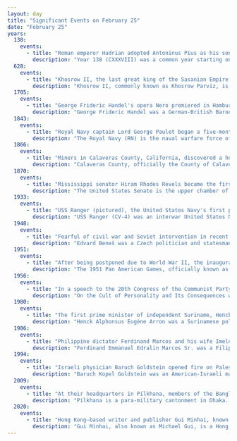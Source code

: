 ```yaml
---
layout: day
title: "Significant Events on February 25"
date: "February 25"
years:
  138:
    events:
      - title: "Roman emperor Hadrian adopted Antoninus Pius as his son and successor following the death of Hadrian's first adopted son Lucius Aelius."
        description: "Year 138 (CXXXVIII) was a common year starting on Tuesday of the Julian calendar. At the time, it was known as the Year of the Consulship of Niger and Camerinus. The denomination 138 for this year has been used since the early medieval period, when the Anno Domini calendar era became the prevalent method in Europe for naming years."
  628:
    events:
      - title: "Khosrow II, the last great king of the Sasanian Empire, was overthrown by his son Kavad II."
        description: "Khosrow II, commonly known as Khosrow Parviz, is considered to be the last great Sasanian King of Kings (Shahanshah) of Iran, ruling from 590 to 628, with an interruption of one year."
  1705:
    events:
      - title: "George Frideric Handel's opera Nero premiered in Hamburg."
        description: "George Frideric Handel was a German-British Baroque composer well-known for his operas, oratorios, anthems, concerti grossi, and organ concerti."
  1843:
    events:
      - title: "Royal Navy captain Lord George Paulet began a five-month occupation of the Hawaiian Islands."
        description: "The Royal Navy (RN) is the naval warfare force of the United Kingdom of Great Britain and Northern Ireland. It is a component of His Majesty's Naval Service, and its officers hold their commissions from the King. Although warships were used by English and Scottish kings from the early medieval period, the first major maritime engagements were fought in the Hundred Years' War against France. The modern Royal Navy traces its origins to the English Navy of the early 16th century; the oldest of the UK's armed services, it is consequently known as the Senior Service."
  1866:
    events:
      - title: "Miners in Calaveras County, California, discovered a human skull that was taken to show that humans had existed during the Pliocene, a thesis that was later disproved."
        description: "Calaveras County, officially the County of Calaveras, is a county in both the Gold Country and High Sierra regions of the U.S. state of California. As of the 2020 census, the population was 45,292. The county seat is San Andreas. Angels Camp is the county's only incorporated city. Calaveras is Spanish for 'skulls'; the county was reportedly named for the remains of Native Americans discovered by the Spanish explorer Captain Gabriel Moraga."
  1870:
    events:
      - title: "Mississippi senator Hiram Rhodes Revels became the first African American to be seated in the U.S. Congress."
        description: "The United States Senate is the upper chamber of the United States Congress. The Senate and the United States House of Representatives comprise the federal bicameral legislature of the United States. Together, the Senate and the House have the authority under Article One of the U.S. Constitution to pass or defeat federal legislation. The Senate has exclusive power to confirm U.S. presidential appointments to high offices, and approve or reject treaties, and try cases of impeachment brought by the House. The Senate and the House provide a check and balance on the powers of the executive and judicial branches of government."
  1933:
    events:
      - title: "USS Ranger (pictured), the United States Navy's first purpose-built aircraft carrier, was launched."
        description: "USS Ranger (CV-4) was an interwar United States Navy aircraft carrier, the only ship of its class. As a Treaty ship, Ranger was the first U.S. vessel to be designed and built from the keel up as a carrier. She was relatively small, just 730 ft (222.5 m) long and under 15,000 long tons (15,000 t), closer in size and displacement to the first US carrier—Langley—than later ships. An island superstructure was not included in the original design, but was added after completion."
  1948:
    events:
      - title: "Fearful of civil war and Soviet intervention in recent unrest, President Edvard Beneš (pictured) ceded control of the government to the Communist Party of Czechoslovakia."
        description: "Edvard Beneš was a Czech politician and statesman who served as the president of Czechoslovakia from 1935 to 1938, and again from 1939 to 1948. During the first six years of his second stint, he led the Czechoslovak government-in-exile during World War II."
  1951:
    events:
      - title: "After being postponed due to World War II, the inaugural Pan American Games opened in Buenos Aires, Argentina."
        description: "The 1951 Pan American Games, officially known as I Pan American Games and commonly known as Buenos Aires 1951, were held in Buenos Aires, Argentina between February 25 and March 9, 1951. The Pan American Games' origins were at the Games of the X Olympiad in Los Angeles, United States, where officials representing the National Olympic Committees of the Americas discussed the staging of an Olympic-style regional athletic competition for the athletes of the Americas."
  1956:
    events:
      - title: "In a speech to the 20th Congress of the Communist Party, Soviet leader Nikita Khrushchev denounced the personality cult and dictatorship of his predecessor Joseph Stalin."
        description: "On the Cult of Personality and Its Consequences was a report by Soviet leader Nikita Khrushchev, First Secretary of the Communist Party of the Soviet Union, made to the 20th Congress of the Communist Party of the Soviet Union on 25 February 1956. Popularly known as the Secret Speech, this is something of a misnomer, as copies of the speech were read out at thousands of meetings of Communist Party and Komsomol organisations across the country. Khrushchev's speech was sharply critical of the rule of the deceased General Secretary and Premier Joseph Stalin, particularly with respect to the purges which had especially marked the last years of the 1930s. Khrushchev charged Stalin with having fostered a leadership cult of personality despite ostensibly maintaining support for the ideals of communism."
  1980:
    events:
      - title: "The first prime minister of independent Suriname, Henck Arron (pictured), was deposed in a military coup led by Dési Bouterse."
        description: "Henck Alphonsus Eugène Arron was a Surinamese politician who served as the first Prime Minister of Suriname after it gained independence in 1975. A member of the National Party of Suriname, he served from 24 December 1973 with the transition government, to 25 February 1980. He was overthrown in a coup d'état by the military, led by Dési Bouterse. Released in 1981 after charges of corruption were dropped, he returned to banking, his previous career. In 1987, Arron was elected as Vice President of Suriname and served until another coup in 1990 overthrew the government."
  1986:
    events:
      - title: "Philippine dictator Ferdinand Marcos and his wife Imelda were ousted from power by the non-violent People Power Revolution, with Corazon Aquino succeeding as president."
        description: "Ferdinand Emmanuel Edralin Marcos Sr. was a Filipino lawyer, politician, dictator, and kleptocrat who was the tenth president of the Philippines, ruling from 1965 to 1986. Marcos ruled the country under martial law from 1972 to 1981. He enjoyed expanded powers under the 1973 Constitution. He was deposed by a nonviolent revolution in 1986. Marcos described his philosophy as 'constitutional authoritarianism' under his Kilusang Bagong Lipunan. He is widely regarded as the most controversial figure in Filipino history, Marcos's regime was infamous for corruption, extravagance, and brutality."
  1994:
    events:
      - title: "Israeli physician Baruch Goldstein opened fire on Palestinian Muslims praying at the mosque in Hebron's Cave of the Patriarchs, killing 29 people and wounding 125 others."
        description: "Baruch Kopel Goldstein was an American-Israeli mass murderer, religious extremist, and physician who perpetrated the 1994 Cave of the Patriarchs massacre in Hebron in the Israeli-occupied West Bank, an incident of Jewish terrorism. Goldstein was a supporter of Kach, a religious Zionist party that the United States, the European Union and other countries designate as a terrorist organization."
  2009:
    events:
      - title: "At their headquarters in Pilkhana, members of the Bangladesh Rifles began a mutiny that resulted in 82 deaths."
        description: "Pilkhana is a para-military cantonment in Dhaka. It is the headquarters of Border Guard Bangladesh, located to the south of Dhanmondi in Dhaka of Bangladesh."
  2020:
    events:
      - title: "Hong Kong–based writer and publisher Gui Minhai, known for writing about Chinese Communist Party politicians, was sentenced to ten years' imprisonment for intelligence violations."
        description: "Gui Minhai, also known as Michael Gui, is a Hong Kong-Swedish book publisher and writer. He is an author of many books related to Chinese politics and Chinese political figures; Gui authored around 200 books during his ten-year career under the pen-name Ah Hai (阿海) and is one of three shareholders of Causeway Bay Books in Hong Kong."
---
```

